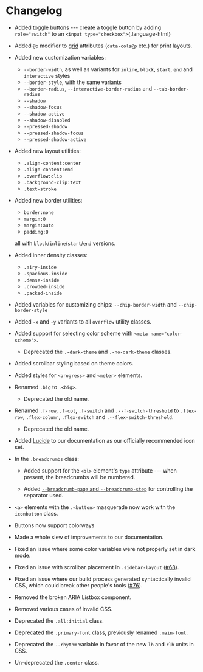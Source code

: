 # Changelog

- Added [toggle buttons](/doce/aria#toggle-switch) ---
  create a toggle button by adding `role="switch"`
  to an `<input type="checkbox">`{.language-html}

- Added `@p` modifier to [grid](/docs/grid) attributes (`data-cols@p` etc.)
  for print layouts.

- Added new customization variables:

  - `--border-width`, as well as variants for `inline`, `block`, `start`, `end`
    and `interactive` styles
  - `--border-style`, with the same variants
  - `--border-radius`, `--interactive-border-radius` and `--tab-border-radius`
  - `--shadow`
  - `--shadow-focus`
  - `--shadow-active`
  - `--shadow-disabled`
  - `--pressed-shadow`
  - `--pressed-shadow-focus`
  - `--pressed-shadow-active`

- Added new layout utilities:

  - `.align-content:center`
  - `.align-content:end`
  - `.overflow:clip`
  - `.background-clip:text`
  - `.text-stroke`

- Added new border utilities:

  - `border:none`
  - `margin:0`
  - `margin:auto`
  - `padding:0`

  all with `block`/`inline`/`start`/`end` versions.

- Added inner density classes:

  - `.airy-inside`
  - `.spacious-inside`
  - `.dense-inside`
  - `.crowded-inside`
  - `.packed-inside`

- Added variables for customizing chips:
  `--chip-border-width` and `--chip-border-style`

- Added `-x` and `-y` variants to all `overflow` utility classes.

- Added support for selecting color scheme with `<meta name="color-scheme">`.

  - Deprecated the `.-dark-theme` and `.-no-dark-theme` classes.

- Added scrollbar styling based on theme colors.

- Added styles for `<progress>` and `<meter>` elements.

- Renamed `.big` to `.<big>`.

  - Deprecated the old name.

- Renamed `.f-row`, `.f-col`, `.f-switch` and `.--f-switch-threshold`
  to `.flex-row`, `.flex-column`, `.flex-switch` and `.--flex-switch-threshold`.

  - Deprecated the old name.

- Added [Lucide](https://lucide.dev) to our documentation as
  our officially recommended icon set.

- In the `.breadcrumbs` class:

  - Added support for the `<ol>` element's `type` attribute ---
    when present, the breadcrumbs will be numbered.

  - Added [`--breadcrumb-page` and `--breadcrumb-step`](/docs/variables#markers)
    for controlling the separator used.

- `<a>` elements with the `.<button>` masquerade
  now work with the `iconbutton` class.

- Buttons now support colorways

- Made a whole slew of improvements to our documentation.

- Fixed an issue where some color variables were not properly set in dark mode.

- Fixed an issue with scrollbar placement in `.sidebar-layout`
  ([#68](https://github.com/bigskysoftware/missing/issues/68)).

- Fixed an issue where our build process generated syntactically invalid CSS,
  which could break other people's tools
  ([#76](https://github.com/bigskysoftware/missing/issues/76)).

- Removed the broken ARIA Listbox component.

- Removed various cases of invalid CSS.

- Deprecated the `.all:initial` class.

- Deprecated the `.primary-font` class, previously renamed `.main-font`.

- Deprecated the `--rhythm` variable
  in favor of the new `lh` and `rlh` units in CSS.

- Un-deprecated the `.center` class.
